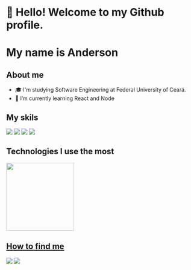 # 👋 Hello! Welcome to my Github profile.
# My name is Anderson

## About me
- 🎓 I'm studying Software Engineering at Federal University of Ceará.
- 🌱 I’m currently learning React and Node

## My skils
<div>
  <img src="https://img.shields.io/badge/React-20232A?style=for-the-badge&logo=react&logoColor=61DAFB">
  <img src="https://img.shields.io/badge/Node.js-43853D?style=for-the-badge&logo=node.js&logoColor=white">
  <img src="https://img.shields.io/badge/Java-ED8B00?style=for-the-badge&logo=java&logoColor=white">
  <img src="https://img.shields.io/badge/C-00599C?style=for-the-badge&logo=c&logoColor=white">
</div>

## Technologies I use the most
<div>
<a href="https://github.com/AndersonLima0">
<img height="180em" src="https://github-readme-stats.vercel.app/api/top-langs/?username=AndersonLima0&layout=compact&langs_count=7&theme=dracula"/>
</div>

## How to find me
<div>
  <a href="https://www.linkedin.com/in/anderson-lima-100860256" target="_blank"><img src="https://img.shields.io/badge/-LinkedIn-%230077B5?style=for-the-badge&logo=linkedin&logoColor=white" target="_blank"></a>
  <a href = "mailto:andersonlimaf566@gmail.com"><img src="https://img.shields.io/badge/Gmail-D14836?style=for-the-badge&logo=gmail&logoColor=white" target="_blank"></a>

</div>

